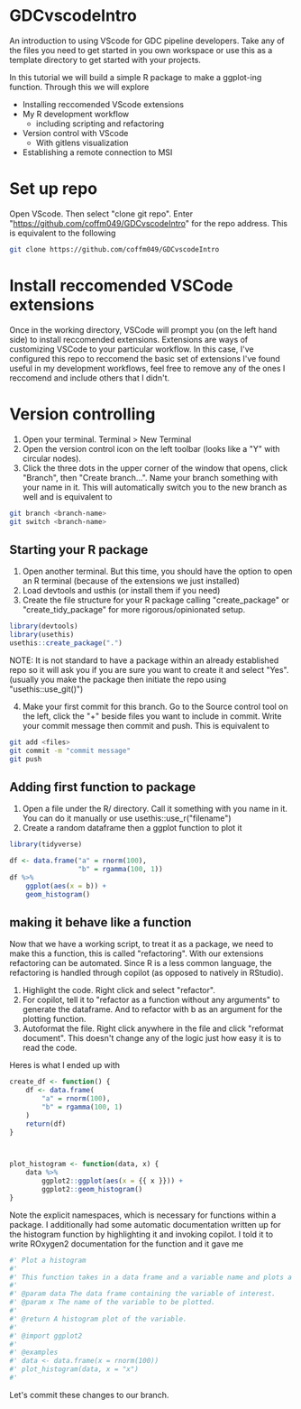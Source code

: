 # GDCvscodeIntro
An introduction to using VScode for GDC pipeline developers. Take any of the files you need to get started in you own workspace or use this as a template directory to get started with your projects.

In this tutorial we will build a simple R package to make a ggplot-ing function. Through this we will explore

- Installing reccomended VScode extensions
- My R development workflow 
    - including scripting and refactoring
- Version control with VScode
    - With gitlens visualization
- Establishing a remote connection to MSI


# Set up repo
Open VScode. Then select "clone git repo". Enter "https://github.com/coffm049/GDCvscodeIntro" for the repo address. This is equivalent to the following
```bash
git clone https://github.com/coffm049/GDCvscodeIntro
```

# Install reccomended VSCode extensions
Once in the working directory, VSCode will prompt you (on the left hand side) to install reccomended extensions. Extensions are ways of customizing VSCode to your particular workflow. In this case, I've configured this repo to reccomend the basic set of extensions I've found useful in my development workflows, feel free to remove any of the ones I reccomend and include others that I didn't.


# Version controlling
1. Open your terminal. Terminal > New Terminal
2. Open the version control icon on the left toolbar (looks like a "Y" with circular nodes). 
3. Click the three dots in the upper corner of the window that opens, click "Branch", then "Create branch...". Name your branch something with your name in it. This will automatically switch you to the new branch as well and is equivalent to  
```bash
git branch <branch-name>
git switch <branch-name>
```

## Starting your R package
1. Open another terminal. But this time, you should have the option to open an R terminal (because of the extensions we just installed)
2. Load devtools and usthis (or install them if you need)
3. Create the file structure for your R package calling "create_package" or "create_tidy_package" for more rigorous/opinionated setup.
```R
library(devtools)
library(usethis)
usethis::create_package(".")
```
NOTE: It is not standard to have a package within an already established repo so it will ask you if you are sure you want to create it and select "Yes". (usually you make the package then initiate the repo using "usethis::use_git()")

4. Make your first commit for this branch. Go to the Source control tool on the left, click the "+" beside files you want to include in commit. Write your commit message then commit and push. This is equivalent to 
```bash
git add <files>
git commit -m "commit message"
git push
```

## Adding first function to package
1. Open a file under the R/ directory. Call it something with you name in it. You can do it manually or use usethis::use_r("filename")
2. Create a random dataframe then a ggplot function to plot it 
```r
library(tidyverse)

df <- data.frame("a" = rnorm(100),
                 "b" = rgamma(100, 1))
df %>% 
    ggplot(aes(x = b)) +
    geom_histogram()
```

## making it behave like a function
Now that we have a working script, to treat it as a package, we need to make this a function, this is called "refactoring". With our extensions refactoring can be automated. Since R is a less common language, the refactoring is handled through copilot (as opposed to natively in RStudio). 
1. Highlight the code. Right click and select "refactor".
2. For copilot, tell it to "refactor as a function without any arguments" to generate the dataframe. And to refactor with b as an argument for the plotting function.
3. Autoformat the file. Right click anywhere in the file and click "reformat document". This doesn't change any of the logic just how easy it is to read the code.

Heres is what I ended up with
```R
create_df <- function() {
    df <- data.frame(
        "a" = rnorm(100),
        "b" = rgamma(100, 1)
    )
    return(df)
}



plot_histogram <- function(data, x) {
    data %>%
        ggplot2::ggplot(aes(x = {{ x }})) +
        ggplot2::geom_histogram()
}
```

Note the explicit namespaces, which is necessary for functions within a package. I additionally had some automatic documentation written up for the histogram function by highlighting it and invoking copilot. I told it to write ROxygen2 documentation for the function and it gave me

```R
#' Plot a histogram
#'
#' This function takes in a data frame and a variable name and plots a histogram of the variable.
#'
#' @param data The data frame containing the variable of interest.
#' @param x The name of the variable to be plotted.
#'
#' @return A histogram plot of the variable.
#'
#' @import ggplot2
#'
#' @examples
#' data <- data.frame(x = rnorm(100))
#' plot_histogram(data, x = "x")
#'
```


Let's commit these changes to our branch.